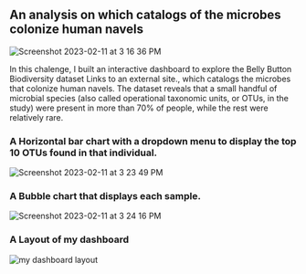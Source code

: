 ## An analysis on which catalogs of the microbes colonize human navels

![Screenshot 2023-02-11 at 3 16 36 PM](https://user-images.githubusercontent.com/106120403/218279365-b08bbe85-41fc-4011-972a-79587f3e7498.png)

In this chalenge, I built an interactive dashboard to explore the Belly Button Biodiversity dataset Links to an external site., which catalogs the microbes that colonize human navels.
The dataset reveals that a small handful of microbial species (also called operational taxonomic units, or OTUs, in the study) were present in more than 70% of people, while the rest were relatively rare.

### A Horizontal bar chart with a dropdown menu to display the top 10 OTUs found in that individual.

![Screenshot 2023-02-11 at 3 23 49 PM](https://user-images.githubusercontent.com/106120403/218279648-444464c8-4da7-4079-a1ac-36d6650adbfa.png)

### A Bubble chart that displays each sample.

![Screenshot 2023-02-11 at 3 24 16 PM](https://user-images.githubusercontent.com/106120403/218279662-d2e198c2-341b-4691-9205-522ddeeea760.png)

### A Layout of my dashboard
![my dashboard layout](https://oseremhen.github.io/belly-button-challenge.github.io/)
